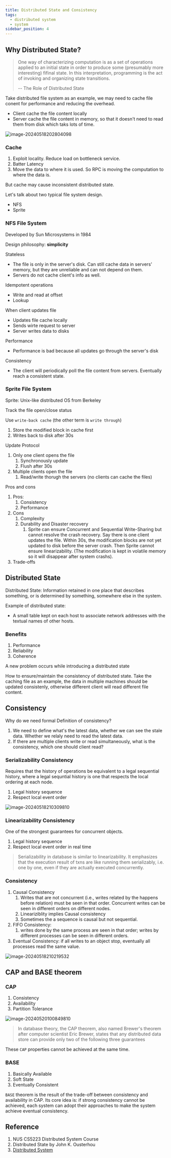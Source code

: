 ```yaml
---
title: Distributed State and Consistency
tags:
  - distributed system
  - system
sidebar_position: 4
---
```


## Why Distributed State?

> One way of characterizing computation is as a set of operations applied to an initial state in order to produce some (presumably more interesting) fifinal state. In this interpretation, programming is the act of invoking and organizing state transitions. 
>
> -- The Role of Distributed State

Take distributed file system as an example, we may need to cache file conent for performance and reducing the overhead.

- Client cache the file content locally
- Server cache the file content in memory, so that it doesn't need to read them from disk which taks lots of time. 

![image-20240518202804098](./04-state-consistency.assets/image-20240518202804098.png)

### Cache

1. Exploit locality. Reduce load on bottleneck service. 
2. Batter Latency
3. Move the data to where it is used. So RPC is moving the computation to where the data is.

But cache may cause inconsistent distributed state.

Let's talk about two typical file system design.

- NFS
- Sprite

### NFS File System

Developed by Sun Microsystems in 1984

Design philosophy: **simplicity**

Stateless

- The file is only in the server's disk. Can still cache data in servers' memory, but they are unreliable and can not depend on them.
- Servers do not cache client's info as well.

Idempotent operations

- Write and read at offset
- Lookup

When client updates file

- Updates file cache locally
- Sends wirte request to server
- Server writes data to disks

Performance

- Performance is bad because all updates go through the server's disk

Consistency

- The client will periodically poll the file content from servers. Eventually reach a consistent state.

### Sprite File System

Sprite: Unix-like distributed OS from Berkeley

Track the file open/close status

Use `write-back cache`  (the other term is `write through`)

1. Store the modified block in cache first
2. Writes back to disk after 30s 

Update Protocol

1. Only one client opens the file
   1. Synchronously update
   2. Flush after 30s
2. Multiple clients open the file
   1. Read/write thorugh the servers (no clients can cache the files)

Pros and cons
   1. Pros:
      1. Consistency
      2. Performance
   2. Cons
      1. Complexity
      2. Durability and Disaster recovery
         1. Sprite can ensure Concurrent and Sequential Write-Sharing but cannot resolve the crash recovery. Say there is one client updates the file. Within 30s, the modification blocks are not yet updated to disk before the server crash. Then Sprite cannot ensure linearizability. (The modification is kept in volatile memory so it will disappear after system crashs).
   3. Trade-offs

## Distributed State

Distributed State: Information retained in one place that describes something, or is determined by something, somewhere else in the system.

Example of distributed state:

- A small table kept on each host to associate network addresses with the textual names of other hosts.

### Benefits

1. Performance
2. Reliability
3. Coherence

A new problem occurs while introducing a distributed state

How to ensure/maintain the consistency of distributed state. Take the caching file as an example, the data in multiple machines should be updated consistenly, otherwise different client will read different file content.

## Consistency

Why do we need formal Definition of consistency?

1. We need to define what's the latest data, whether we can see the stale data. Whether we relaly need to read the latest data. 
2. If there are multiple clients write or read simultaneously, what is the consistency, which one should client read? 

### Serializability Consistency

Requires that the history of operations be equivalent to a legal sequential history, where a legal sequntial history is one that respects the local ordering at each node.

1. Legal history sequence
2. Respect local event order

![image-20240518210309810](./04-state-consistency.assets/image-20240518210309810.png)

### Linearizability Consistency

One of the strongest guarantees for concurrent objects.

1. Legal history sequence
2. Respect local event order in real time

> Serializability in database is similar to linearizability. It emphasizes that the execution result of txns are like running them serializably, i.e. one by one, even if they are actually executed concurrently.

### Consistency

1. Causal Consistency
   1. Writes that are not concurrent (i.e., writes related by the happens before relation) must be seen in that order. Concurrent writes can be seen in different orders on different nodes.
   2. Lineariziblity implies Causal consistency
   3. Sometimes the a sequence is causal but not sequential.
2. FIFO Consistency: 
   1. writes done by the same process are seen in that order; writes by different processes can be seen in different orders.
3. Eventual Consistency: if all writes to an object stop, eventually all processes read the same value.

![image-20240518210219532](./04-state-consistency.assets/image-20240518210219532.png)

## CAP and BASE theorem

### CAP

1. Consistency
2. Availability
3. Partition Tolerance

![image-20240520100849810](./04-state-consistency.assets/image-20240520100849810.png)

> In database theory, the CAP theorem, also named Brewer's theorem after computer scientist Eric Brewer, states that any distributed data store can provide only two of the following three guarantees

These `CAP` properties cannot be achieved at the same time.

### BASE

1. Basically Available
2. Soft State
3. Eventually Consistent

`BASE` theorem is the result of the trade-off between consistency and availability in CAP. Its core idea is: if strong consistency cannot be achieved, each system can adopt their approaches to make the system achieve eventual consistency.

## Reference

1. NUS CS5223 Distributed System Course
1. Distributed State by John K. Ousterhou
1. [Distributed System](https://www.cyc2018.xyz/%E5%85%B6%E5%AE%83/%E7%B3%BB%E7%BB%9F%E8%AE%BE%E8%AE%A1/%E5%88%86%E5%B8%83%E5%BC%8F.html#%E5%9B%9B%E3%80%81base)
